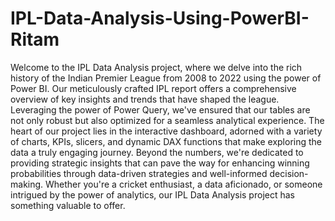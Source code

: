# IPL-Data-Analysis-Using-PowerBI-Ritam

Welcome to the IPL Data Analysis project, where we delve into the rich history of the Indian Premier League from 2008 to 2022 using the power of Power BI. Our meticulously crafted IPL report offers a comprehensive overview of key insights and trends that have shaped the league. Leveraging the power of Power Query, we've ensured that our tables are not only robust but also optimized for a seamless analytical experience. The heart of our project lies in the interactive dashboard, adorned with a variety of charts, KPIs, slicers, and dynamic DAX functions that make exploring the data a truly engaging journey. Beyond the numbers, we're dedicated to providing strategic insights that can pave the way for enhancing winning probabilities through data-driven strategies and well-informed decision-making. Whether you're a cricket enthusiast, a data aficionado, or someone intrigued by the power of analytics, our IPL Data Analysis project has something valuable to offer.
